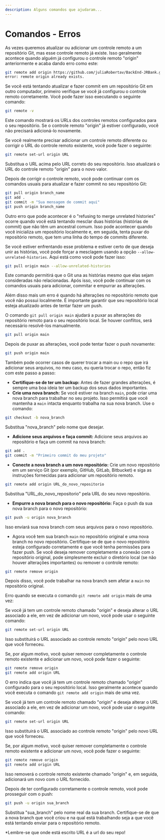```yaml
---
description: Alguns comandos que ajudaram...
---
```


# Comandos - Erros

As vezes queremos atualizar ou adicionar um controle remoto a um repositório Git, mas esse controle remoto já existe. Isso geralmente acontece quando alguém já configurou o controle remoto "origin" anteriormente e acaba dando erro como este:

```bash
git remote add origin https://github.com/juliaRobertav/BackEnd-JRBank.git
error: remote origin already exists.
```

Se você está tentando atualizar e fazer commit em um repositório Git em outro computador, primeiro verifique se você já configurou o controle remoto corretamente. Você pode fazer isso executando o seguinte comando:

```bash
git remote -v
```

Este comando mostrará os URLs dos controles remotos configurados para o seu repositório. Se o controle remoto "origin" já estiver configurado, você não precisará adicioná-lo novamente.

Se você realmente precisar adicionar um controle remoto diferente ou corrigir o URL do controle remoto existente, você pode fazer o seguinte:

```bash
git remote set-url origin URL
```

Substitua o URL acima pelo URL correto do seu repositório. Isso atualizará o URL do controle remoto "origin" para o novo valor.

Depois de corrigir o controle remoto, você pode continuar com os comandos usuais para atualizar e fazer commit no seu repositório Git:

```bash
git pull origin branch_name
git add .
git commit -m "Sua mensagem de commit aqui"
git push origin branch_name

```



Outro erro que pode acontecer é o "refusing to merge unrelated histories" ocorre quando você está tentando mesclar duas histórias (histórias de commit) que não têm um ancestral comum. Isso pode acontecer quando você inicializa um repositório localmente e, em seguida, tenta puxar do repositório remoto, que tem uma linha do tempo de commits diferente.

Se você estiver enfrentando esse problema e estiver certo de que deseja unir as histórias, você pode forçar a mesclagem usando a opção `--allow-unrelated-histories`. Aqui está como você pode fazer isso:

```bash
git pull origin main --allow-unrelated-histories
```

Este comando permitirá que o Git una as histórias mesmo que elas sejam consideradas não relacionadas. Após isso, você pode continuar com os comandos usuais para adicionar, commitar e empurrar as alterações.



Além disso mais um erro é quando há alterações no repositório remoto que você não possui localmente. É importante garantir que seu repositório local esteja atualizado antes de tentar fazer um push.

O comando `git pull origin main` ajudará a puxar as alterações do repositório remoto para o seu repositório local. Se houver conflitos, será necessário resolvê-los manualmente.

```bash
git pull origin main
```

Depois de puxar as alterações, você pode tentar fazer o push novamente:

```bash
git push origin main
```



Também pode ocorrer casos de querer trocar a main ou o repo que irá adicionar seus arquivos, no meu caso, eu queria trocar o repo, então fiz com este passo a passo:

* **Certifique-se de ter um backup:** Antes de fazer grandes alterações, é sempre uma boa ideia ter um backup dos seus dados importantes.
* **Crie uma nova branch:** Se você estiver na branch `main`, pode criar uma nova branch para trabalhar no seu projeto. Isso permitirá que você mantenha a `main` intacta enquanto trabalha na sua nova branch. Use o comando:

```bash
git checkout -b nova_branch
```

Substitua "nova\_branch" pelo nome que desejar.

* **Adicione seus arquivos e faça commit:** Adicione seus arquivos ao repositório e faça um commit na nova branch:

```bash
git add .
git commit -m "Primeiro commit do meu projeto"
```

* **Conecte a nova branch a um novo repositório:** Crie um novo repositório em um serviço Git (por exemplo, GitHub, GitLab, Bitbucket) e siga as instruções fornecidas para adicionar um repositório remoto.

```bash
git remote add origin URL_do_novo_repositorio
```

Substitua "URL\_do\_novo\_repositorio" pela URL do seu novo repositório.

* **Empurre a nova branch para o novo repositório:** Faça o push da sua nova branch para o novo repositório:

```bash
git push -u origin nova_branch
```

Isso enviará sua nova branch com seus arquivos para o novo repositório.

* Agora você tem sua branch `main` no repositório original e uma nova branch no novo repositório. Certifique-se de que o novo repositório esteja configurado corretamente e que você tenha permissões para fazer push. Se você deseja remover completamente a conexão com o repositório original, pode simplesmente excluir o diretório local (se não houver alterações importantes) ou remover o controle remoto:

```bash
git remote remove origin
```

Depois disso, você pode trabalhar na nova branch sem afetar a `main` no repositório original.



Erro quando se executa o comando `git remote add origin` mais de uma vez:

Se você já tem um controle remoto chamado "origin" e deseja alterar o URL associado a ele, em vez de adicionar um novo, você pode usar o seguinte comando:

```bash
git remote set-url origin URL
```

Isso substituirá o URL associado ao controle remoto "origin" pelo novo URL que você forneceu.

Se, por algum motivo, você quiser remover completamente o controle remoto existente e adicionar um novo, você pode fazer o seguinte:

```bash
git remote remove origin
git remote add origin URL
```

O erro indica que você já tem um controle remoto chamado "origin" configurado para o seu repositório local. Isso geralmente acontece quando você executa o comando `git remote add origin` mais de uma vez.

Se você já tem um controle remoto chamado "origin" e deseja alterar o URL associado a ele, em vez de adicionar um novo, você pode usar o seguinte comando:

```bash
git remote set-url origin URL
```

Isso substituirá o URL associado ao controle remoto "origin" pelo novo URL que você forneceu.

Se, por algum motivo, você quiser remover completamente o controle remoto existente e adicionar um novo, você pode fazer o seguinte:

```bash
git remote remove origin
git remote add origin URL
```

Isso removerá o controle remoto existente chamado "origin" e, em seguida, adicionará um novo com o URL fornecido.

Depois de ter configurado corretamente o controle remoto, você pode prosseguir com o push:

```bash
git push -u origin sua_branch
```

Substitua "sua\_branch" pelo nome real da sua branch. Certifique-se de que a nova branch que você criou e na qual está trabalhando seja a que você está tentando enviar para o repositório remoto.

\*Lembre-se que onde está escrito URL é a url do seu repo!
